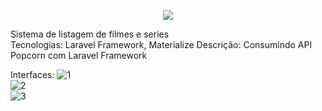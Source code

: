 <p align="center"><img src="https://laravel.com/assets/img/components/logo-laravel.svg"></p>

Sistema de listagem de filmes e series <br>
Tecnologias: Laravel Framework, Materialize
Descrição: Consumindo API Popcorn com Laravel Framework

Interfaces: 
![1](https://user-images.githubusercontent.com/35781248/35456129-9b6a3ac2-02bb-11e8-91c6-40503688a44e.jpg)
<br>
![2](https://user-images.githubusercontent.com/35781248/35456130-9b9fcab6-02bb-11e8-8085-d6df1d546664.jpg)
<br>
![3](https://user-images.githubusercontent.com/35781248/35456131-9bcb8f02-02bb-11e8-87f6-dda71faad8bc.jpg)
